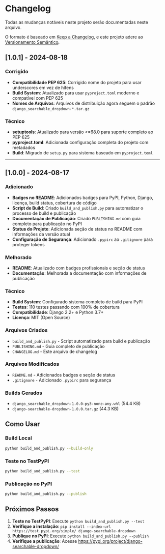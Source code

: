# Changelog

Todas as mudanças notáveis neste projeto serão documentadas neste arquivo.

O formato é baseado em [Keep a Changelog](https://keepachangelog.com/pt-BR/1.0.0/),
e este projeto adere ao [Versionamento Semântico](https://semver.org/lang/pt-BR/).

## [1.0.1] - 2024-08-18

### Corrigido
- **Compatibilidade PEP 625**: Corrigido nome do projeto para usar underscores em vez de hífens
- **Build System**: Atualizado para usar `pyproject.toml` moderno e compatível com PEP 625
- **Nomes de Arquivos**: Arquivos de distribuição agora seguem o padrão `django_searchable_dropdown-*.tar.gz`

### Técnico
- **setuptools**: Atualizado para versão >=68.0 para suporte completo ao PEP 625
- **pyproject.toml**: Adicionada configuração completa do projeto com metadados
- **Build**: Migrado de `setup.py` para sistema baseado em `pyproject.toml`

---

## [1.0.0] - 2024-08-17

### Adicionado
- **Badges no README**: Adicionados badges para PyPI, Python, Django, licença, build status, cobertura de código
- **Script de Build**: Criado `build_and_publish.py` para automatizar o processo de build e publicação
- **Documentação de Publicação**: Criado `PUBLISHING.md` com guia completo para publicação no PyPI
- **Status do Projeto**: Adicionada seção de status no README com informações da versão atual
- **Configuração de Segurança**: Adicionado `.pypirc` ao `.gitignore` para proteger tokens

### Melhorado
- **README**: Atualizado com badges profissionais e seção de status
- **Documentação**: Melhorada a documentação com informações de publicação

### Técnico
- **Build System**: Configurado sistema completo de build para PyPI
- **Testes**: 110 testes passando com 100% de cobertura
- **Compatibilidade**: Django 2.2+ e Python 3.7+
- **Licença**: MIT (Open Source)

### Arquivos Criados
- `build_and_publish.py` - Script automatizado para build e publicação
- `PUBLISHING.md` - Guia completo de publicação
- `CHANGELOG.md` - Este arquivo de changelog

### Arquivos Modificados
- `README.md` - Adicionados badges e seção de status
- `.gitignore` - Adicionado `.pypirc` para segurança

### Builds Gerados
- `django_searchable_dropdown-1.0.0-py3-none-any.whl` (54.4 KB)
- `django-searchable-dropdown-1.0.0.tar.gz` (44.3 KB)

## Como Usar

### Build Local
```bash
python build_and_publish.py --build-only
```

### Teste no TestPyPI
```bash
python build_and_publish.py --test
```

### Publicação no PyPI
```bash
python build_and_publish.py --publish
```

## Próximos Passos

1. **Teste no TestPyPI**: Execute `python build_and_publish.py --test`
2. **Verifique a instalação**: `pip install --index-url https://test.pypi.org/simple/ django-searchable-dropdown`
3. **Publique no PyPI**: Execute `python build_and_publish.py --publish`
4. **Verifique a publicação**: Acesse https://pypi.org/project/django-searchable-dropdown/



